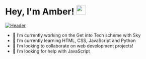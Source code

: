 #### <h1>Hey, I'm Amber! <img src="https://raw.githubusercontent.com/MartinHeinz/MartinHeinz/master/wave.gif" width="30px"></h1>
[![Header](https://pbs.twimg.com/profile_banners/1343192878969978880/1612432478/1500x500 "Header")](https://twitter.com/amberleetech)

<!--
**amberleeshand/amberleeshand** is a ✨ _special_ ✨ repository because its `README.md` (this file) appears on your GitHub profile. -->


- 🔭 I’m currently working on the Get into Tech scheme with Sky
- 🌱 I’m currently learning HTML, CSS, JavaScript and Python
- 👯 I’m looking to collaborate on web development projects!
- 🤔 I’m looking for help with JavaScript

